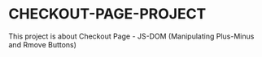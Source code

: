 # CHECKOUT-PAGE-PROJECT
This project is about Checkout Page - JS-DOM (Manipulating Plus-Minus and Rmove Buttons)

